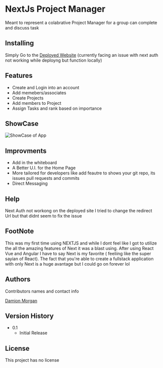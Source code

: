 # NextJs Project Manager
Meant to represent a colabrative Project Manager for a group can complete and discuss task
## Installing
Simply Go to the [Deployed Website](https://nextjs-project-manager-wheat.vercel.app/signup?callbackUrl=%2F)
(currently facing an issue with next auth not working while deployng but function locally)
## Features
* Create and Login into an account
* Add memebers/associates 
* Create Projects 
* Add members to Project 
* Assign Tasks and rank based on importance
  

## ShowCase

![ShowCase of App](./public/signOnVideo.gif)



## Improvments
* Add in the whiteboard
* A Better U.I. for the Home Page
* More tailored for developers like add feautre to shows your git repo, its issues pull requests and commits
* Direct Messaging
## Help
Next Auth not workong on the deployed site
I tried to change the redirect Url but that didnt seem to fix the issue
## FootNote
This was my first time using NEXTJS and while I dont feel like I got to utilize the all the amazing features of Next it was a blast using. After using React Vue and Angular I have to say Next is my favorite ( feeliing like the super sayian of React). The fact that you're able to create a fullstack application with only Next is a huge avantage but I could go on forever lol

## Authors

Contributors names and contact info

[Damion Morgan](https://github.com/BeginnerLevelUP)


## Version History


* 0.1
    * Initial Release

## License

This project has no license 

